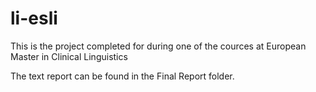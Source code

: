 # li-esli
This is the project completed for during one of the cources at European Master in Clinical Linguistics

The text report can be found in the Final Report folder.
